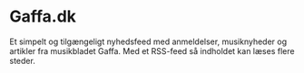 # Gaffa.dk

Et simpelt og tilgængeligt nyhedsfeed med anmeldelser, musiknyheder og artikler fra musikbladet Gaffa.
Med et RSS-feed så indholdet kan læses flere steder.

